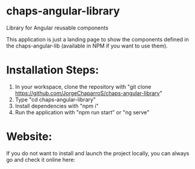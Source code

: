 # chaps-angular-library
Library for Angular reusable components 

This application is just a landing page to show the components defined in the chaps-angular-lib (available in NPM if you want to use them). 

# Installation Steps: 
1. In your workspace, clone the repository with "git clone https://github.com/JorgeChaparroS/chaps-angular-library"
2. Type "cd chaps-angular-library"
3. Install dependencies with "npm i"
4. Run the application with "npm run start" or "ng serve"

# Website: 
If you do not want to install and launch the project locally, you can always go and check it online here: 